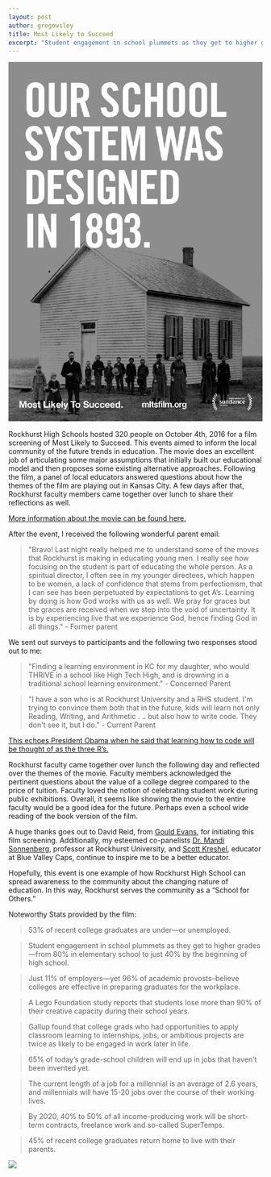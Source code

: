 ```yaml
---
layout: post
author: gregowsley
title: Most Likely to Succeed
excerpt: "Student engagement in school plummets as they get to higher grades"
---
```

<div class="flex-wrapper">
  <img src="/img/Film Poster in JPEG Format.jpg">
</div>

Rockhurst High Schools hosted 320 people on October 4th, 2016 for a film screening of Most Likely to Succeed. This events aimed to inform the local community of the future trends in education. The movie does an excellent job of articulating some major assumptions that initially built our educational model and then proposes some existing alternative approaches. Following the film, a panel of local educators answered questions about how the themes of the film are playing out in Kansas City. A few days after that, Rockhurst faculty members came together over lunch to share their reflections as well. 

[More information about the movie can be found here.](http://www.mltsfilm.org/moving-forward/know-your-stuff)	

After the event, I received the following wonderful parent email:

> "Bravo!  Last night really helped me to understand some of the moves that Rockhurst is making in educating young men.  I really see how focusing on the student is part of educating the whole person.  As a spiritual director, I often see in my younger directees, which happen to be women, a lack of confidence that stems from perfectionism, that I can see has been perpetuated by expectations to get A’s.  Learning by doing is how God works with us as well.  We pray for graces but the graces are received when we step into the void of uncertainty.  It is by experiencing live that we experience God, hence finding God in all things." - Former parent

We sent out surveys to participants and the following two responses stood out to me:

> "Finding a learning environment in KC for my daughter, who would THRIVE in a school like High Tech High, and is drowning in a traditional school learning environment." - Concerned Parent

> "I have a son who is at Rockhurst University and a RHS student. I'm trying to convince them both that in the future, kids will learn not only Reading, Writing, and Arithmetic . .. but also how to write code. They don't see it, but I do." - Current Parent

[This echoes President Obama when he said that learning how to code will be thought of as the three R’s.](https://www.whitehouse.gov/blog/2016/01/30/computer-science-all)

Rockhurst faculty came together over lunch the following day and reflected over the themes of the movie. Faculty members acknowledged the pertinent questions about the value of a college degree compared to the price of tuition. Faculty loved the notion of celebrating  student work during public exhibitions. Overall, it seems like showing the movie to the entire faculty would be a good idea for the future. Perhaps even a school wide reading of the book version of the film.

A huge thanks goes out to David Reid, from [Gould Evans](http://www.gouldevans.com/), for initiating this film screening. Additionally, my esteemed co-panelists [Dr. Mandi Sonnenberg](http://parseprofessor.blogspot.com/), professor at Rockhurst University, and [Scott Kreshel](http://www.bvcaps.org/s/1403/hs-redesign/index.aspx?sid=1403&gid=1&pgid=716), educator at Blue Valley Caps, continue to inspire me to be a better educator.

Hopefully, this event is one example of how Rockhurst High School can spread awareness to the community about the changing nature of education. In this way, Rockhurst serves the community as a “School for Others.”

Noteworthy Stats provided by the film:

> 53% of recent college graduates are under—or unemployed.

> Student engagement in school plummets as they get to higher grades—from 80% in elementary school to just 40% by the beginning of high school.

> Just 11% of employers—yet 96% of academic provosts–believe colleges are effective in preparing graduates for the workplace.

> A Lego Foundation study reports that students lose more than 90% of their creative capacity during their school years.

> Gallup found that college grads who had opportunities to apply classroom learning to internships, jobs, or ambitious projects are twice as likely to be engaged in work later in life.

> 65% of today’s grade-school children will end up in jobs that haven’t been invented yet.

> The current length of a job for a millennial is an average of 2.6 years, and millennials will have 15-20 jobs over the course of their working lives.

> By 2020, 40% to 50% of all income-producing work will be short-term contracts, freelance work and so-called SuperTemps.

> 45% of recent college graduates return home to live with their parents.

<div class="flex-wrapper">
  <img src="/img/MOSTLIKELYTOSUCCEED_3.jpg">
</div>

